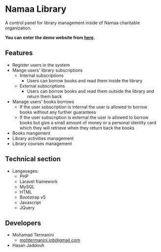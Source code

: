 # Namaa Library
A control panel for library management inside of Namaa charitable organization.

**You can enter the demo website from [here](http://nama-library.herokuapp.com/statistics).**

## Features
* Register users in the system
* Mange users' library subscriptions
    * Internal subscriptions
        * Users can borrow books and read them inside the library
    * External subscriptions
        * Users can borrow books and read them outside the library and return them back
* Manage users' books borrows
    * If the user subscription is internal the user is allowed to borrow books without any further guarantees
    * If the user subscription is external the user is allowed to borrow books but give a small amount of money or a personal identity card which they will retrieve when they return back the books
* Books mangement
* Library activities management
* Library courses management

## Technical section
* Langauages:
    * PHP
    * Laravel framework
    * MySQL
    * HTML
    * Bootstrap v5
    * Javascript 
    * JQuery

## Developers
* Mohamad Termanini
    * mohtermanini.job@gmail.com
* Hasan Jaddouh